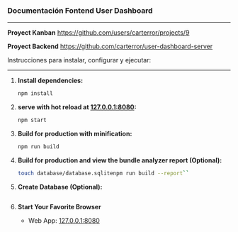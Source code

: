 ### **Documentación Fontend User Dashboard**
----------

**Proyect Kanban**
https://github.com/users/carterror/projects/9

**Proyect Backend**
https://github.com/carterror/user-dashboard-server


Instrucciones para instalar, configurar y ejecutar:


-----------
1. **Install dependencies:**
   ```bash
   npm install
   ```

2. **serve with hot reload at [127.0.0.1:8080](http://localhost:8080/):**
   ```bash
   npm start
   ```

3. **Build for production with minification:**
   ```bash
   npm run build
   ```

4. **Build for production and view the bundle analyzer report (Optional):**
   ```bash
   touch database/database.sqlitenpm run build --report``

5. **Create Database (Optional):**
   ```bash
   
   ```

9. **Start Your Favorite Browser**
    - Web App: [127.0.0.1:8080](http://localhost:8080/)






